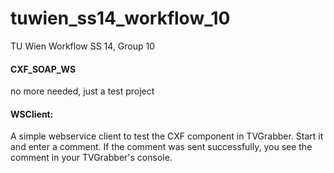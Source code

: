 tuwien_ss14_workflow_10
=======================

TU Wien Workflow SS 14, Group 10

#### CXF_SOAP_WS
no more needed, just a test project

#### WSClient:
A simple webservice client to test the CXF component in TVGrabber.
Start it and enter a comment. If the comment was sent successfully,
you see the comment in your TVGrabber's console.
